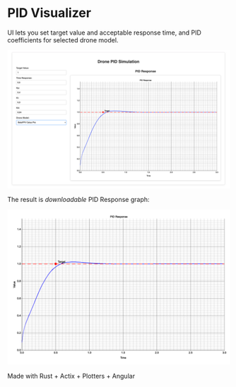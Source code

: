 # PID Visualizer

UI lets you set target value and acceptable response time, and PID coefficients for selected drone model.

![alt text](screenshot.png "GUI in browser")

The result is _downloadable_ PID Response graph:

![alt text](pid_response.png "PID Response")

Made with Rust + Actix + Plotters + Angular